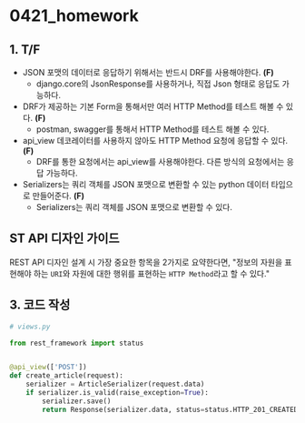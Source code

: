# 0421_homework

## 1. T/F

- JSON 포맷의 데이터로 응답하기 위해서는 반드시 DRF를 사용해야한다. **(F)**
  - django.core의 JsonResponse를 사용하거나, 직접 Json 형태로 응답도 가능하다.
- DRF가 제공하는 기본 Form을 통해서만 여러 HTTP Method를 테스트 해볼 수 있다. **(F)**
  - postman, swagger를 통해서 HTTP Method를 테스트 해볼 수 있다.
- api_view 데코레이터를 사용하지 않아도 HTTP Method 요청에 응답할 수 있다. **(F)**
  - DRF를 통한 요청에서는 api_view를 사용해야한다. 다른 방식의 요청에서는 응답 가능하다.
- Serializers는 쿼리 객체를 JSON 포맷으로 변환할 수 있는 python 데이터 타입으로 만들어준다. **(F)**
  - Serializers는 쿼리 객체를 JSON 포맷으로 변환할 수 있다.

## ST API 디자인 가이드

REST API 디자인 설계 시 가장 중요한 항목을 2가지로 요약한다면, "정보의 자원을 표현해야 하는 `URI`와 자원에 대한 행위를 표현하는 `HTTP Method`라고 할 수 있다."

## 3. 코드 작성

```python
# views.py

from rest_framework import status


@api_view(['POST'])
def create_article(request):
    serializer = ArticleSerializer(request.data)
    if serializer.is_valid(raise_exception=True):
        serializer.save()
        return Response(serializer.data, status=status.HTTP_201_CREATED)
```